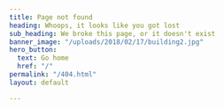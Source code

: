 ```yaml
---
title: Page not found
heading: Whoops, it looks like you got lost
sub_heading: We broke this page, or it doesn't exist
banner_image: "/uploads/2018/02/17/building2.jpg"
hero_button:
  text: Go home
  href: "/"
permalink: "/404.html"
layout: default

---
```

